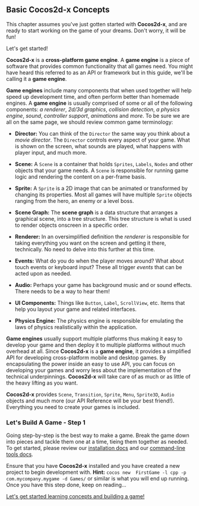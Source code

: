 ## Basic Cocos2d-x Concepts
This chapter assumes you've just gotten started with __Cocos2d-x__, and are ready to start working on the game of your dreams. Don't worry, it will be fun!

Let's get started!

__Cocos2d-x__ is a __cross-platform game engine__. A __game engine__ is a piece of software that provides common functionality that all games need. You might have heard this referred to as an API or framework but in this guide, we'll be calling it a __game engine__.

__Game engines__ include many components that when used together will help speed up development time, and often perform better than homemade engines. A __game engine__ is usually comprised of some or all of the following components: *a renderer*, *2d/3d graphics*, *collision detection*, *a physics engine*, *sound*, *controller support*, *animations* and *more*. To be sure we are all on the same page, we should review common game terminology:

  * __Director:__ You can think of the `Director` the same way you think about a _movie director_. The `Director` controls every aspect of your game. What is shown on the screen, what sounds are played, what happens with player input, and much more.

  * __Scene:__ A `Scene` is a container that holds `Sprites`, `Labels`, `Nodes` and other objects that your game needs. A `Scene` is responsible for running game logic and rendering the content on a per-frame basis.

  * __Sprite:__ A `Sprite` is a 2D image that can be animated or transformed by changing its properties. Most all games will have multiple `Sprite` objects ranging from the hero, an enemy or a level boss.

  * __Scene Graph:__ The __scene graph__ is a data structure that arranges a graphical scene, into a tree structure. This tree structure is what is used to render objects onscreen in a specific order.

  * __Renderer:__ In an oversimplified definition the _renderer_ is responsible for taking everything you want on the screen and getting it there, technically. No need to delve into this further at this time.

  * __Events:__ What do you do when the player moves around? What about touch events or keyboard input? These all trigger _events_ that can be acted upon as needed.

  * __Audio:__ Perhaps your game has background music and or sound effects. There needs to be a way to hear them!

  * __UI Components:__ Things like `Button`, `Label`, `ScrollView`, etc. Items that help you layout your game and related interfaces.

  * __Physics Engine:__ The physics engine is responsible for emulating the laws of physics realistically within the application.

__Game engines__ usually support multiple platforms thus making it easy to develop your game and then deploy it to multiple platforms without much overhead at all. Since __Cocos2d-x__ is a __game engine__, it provides a simplified API for developing cross-platform mobile and desktop games. By encapsulating the power inside an easy to use API, you can focus on developing your games and worry less about the implementation of the technical underpinnings. __Cocos2d-x__ will take care of as much or as little of the heavy lifting as you want.

__Cocos2d-x__ provides `Scene`, `Transition`, `Sprite`, `Menu`, `Sprite3D`, `Audio` objects and much more (our API Reference will be your best friend!). Everything you need to create your games is included.

### Let's Build A Game - Step 1
Going step-by-step is the best way to make a game. Break the game down into pieces and tackle them one at a time, tieing them together as needed. To get started, please review our [installation docs](../installation/) and our [command-line tools docs](../editors_and_tools/).

Ensure that you have __Cocos2d-x__ installed and you have created a new project to begin development with. __Hint:__ `cocos new  FirstGame -l cpp -p com.mycompany.mygame -d Games/` or similar is what you will end up running. Once you have this step done, keep on reading...

[Let's get started learning concepts and building a game!](getting_started.md)